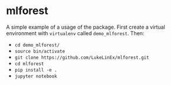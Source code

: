 # mlforest

A simple example of a usage of the package. First create a virtual environment with `virtualenv` called `demo_mlforest`. Then:
- `cd demo_mlforest/`
- `source bin/activate`
- `git clone https://github.com/LukeLinEx/mlforest.git`
- `cd mlforest`
- `pip install -e .`
- `jupyter notebook`
